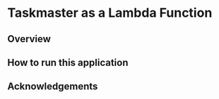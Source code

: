 # Taskmaster as a Lambda Function

## Overview

## How to run this application

## Acknowledgements


